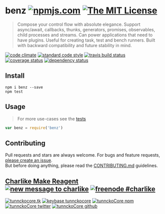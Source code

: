 # benz [![npmjs.com][npmjs-img]][npmjs-url] [![The MIT License][license-img]][license-url] 

> Compose your control flow with absolute elegance. Support async/await, callbacks, thunks, generators, promises, observables, child processes and streams. Can power applications that need to have plugins. Useful for creating task, test and bench runners. Built with backward compatibility and future stability in mind.

[![code climate][codeclimate-img]][codeclimate-url] [![standard code style][standard-img]][standard-url] [![travis build status][travis-img]][travis-url] [![coverage status][coveralls-img]][coveralls-url] [![dependency status][david-img]][david-url]


## Install
```
npm i benz --save
npm test
```


## Usage
> For more use-cases see the [tests](./test.js)

```js
var benz = require('benz')
```


## Contributing
Pull requests and stars are always welcome. For bugs and feature requests, [please create an issue](https://github.com/tunnckoCore/benz/issues/new).  
But before doing anything, please read the [CONTRIBUTING.md](./CONTRIBUTING.md) guidelines.


## [Charlike Make Reagent](http://j.mp/1stW47C) [![new message to charlike][new-message-img]][new-message-url] [![freenode #charlike][freenode-img]][freenode-url]

[![tunnckocore.tk][author-www-img]][author-www-url] [![keybase tunnckocore][keybase-img]][keybase-url] [![tunnckoCore npm][author-npm-img]][author-npm-url] [![tunnckoCore twitter][author-twitter-img]][author-twitter-url] [![tunnckoCore github][author-github-img]][author-github-url]


[npmjs-url]: https://www.npmjs.com/package/benz
[npmjs-img]: https://img.shields.io/npm/v/benz.svg?label=benz

[license-url]: https://github.com/tunnckoCore/benz/blob/master/LICENSE.md
[license-img]: https://img.shields.io/badge/license-MIT-blue.svg


[codeclimate-url]: https://codeclimate.com/github/tunnckoCore/benz
[codeclimate-img]: https://img.shields.io/codeclimate/github/tunnckoCore/benz.svg

[travis-url]: https://travis-ci.org/tunnckoCore/benz
[travis-img]: https://img.shields.io/travis/tunnckoCore/benz.svg

[coveralls-url]: https://coveralls.io/r/tunnckoCore/benz
[coveralls-img]: https://img.shields.io/coveralls/tunnckoCore/benz.svg

[david-url]: https://david-dm.org/tunnckoCore/benz
[david-img]: https://img.shields.io/david/tunnckoCore/benz.svg

[standard-url]: https://github.com/feross/standard
[standard-img]: https://img.shields.io/badge/code%20style-standard-brightgreen.svg


[author-www-url]: http://www.tunnckocore.tk
[author-www-img]: https://img.shields.io/badge/www-tunnckocore.tk-fe7d37.svg

[keybase-url]: https://keybase.io/tunnckocore
[keybase-img]: https://img.shields.io/badge/keybase-tunnckocore-8a7967.svg

[author-npm-url]: https://www.npmjs.com/~tunnckocore
[author-npm-img]: https://img.shields.io/badge/npm-~tunnckocore-cb3837.svg

[author-twitter-url]: https://twitter.com/tunnckoCore
[author-twitter-img]: https://img.shields.io/badge/twitter-@tunnckoCore-55acee.svg

[author-github-url]: https://github.com/tunnckoCore
[author-github-img]: https://img.shields.io/badge/github-@tunnckoCore-4183c4.svg

[freenode-url]: http://webchat.freenode.net/?channels=charlike
[freenode-img]: https://img.shields.io/badge/freenode-%23charlike-5654a4.svg

[new-message-url]: https://github.com/tunnckoCore/messages
[new-message-img]: https://img.shields.io/badge/send%20me-message-green.svg
